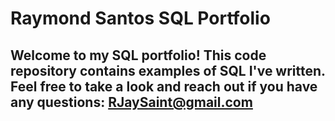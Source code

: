 # Raymond Santos SQL Portfolio

##  Welcome to my SQL portfolio! This code repository contains examples of SQL I've written. Feel free to take a look and reach out if you have any questions: RJaySaint@gmail.com 

